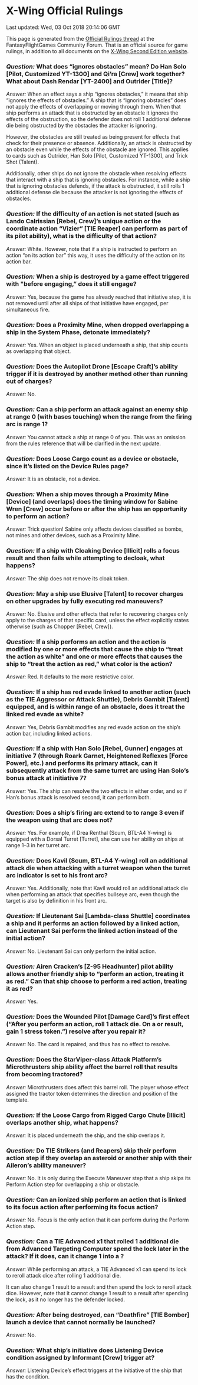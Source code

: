 # X-Wing Official Rulings
Last updated: Wed, 03 Oct 2018 20:14:06 GMT

This page is generated from the [Official Rulings thread](https://community.fantasyflightgames.com/topic/277390-x-wing-official-rulings/) at the FantasyFlightGames Community Forum. That is an official source for game rulings, in addition to all documents on the [X-Wing Second Edition website](https://www.fantasyflightgames.com/en/products/x-wing-second-edition/#/support-section).





### _Question:_ What does “ignores obstacles” mean? Do Han Solo [Pilot, Customized YT-1300] and Qi’ra [Crew] work together? What about Dash Rendar [YT-2400] and Outrider [Title]?
<a name="0"></a>

_Answer:_ When an effect says a ship “ignores obstacles,” it means that ship “ignores the effects of obstacles.” A ship that is “ignoring obstacles” does not apply the effects of overlapping or moving through them. When that ship performs an attack that is obstructed by an obstacle it ignores the effects of the obstruction, so the defender does not roll 1 additional defense die being obstructed by the obstacles the attacker is ignoring.

However, the obstacles are still treated as being present for effects that check for their presence or absence. Additionally, an attack is obstructed by an obstacle even while the effects of the obstacle are ignored. This applies to cards such as Outrider, Han Solo [Pilot, Customized YT-1300], and Trick Shot (Talent).

Additionally, other ships do not ignore the obstacle when resolving effects that interact with a ship that is ignoring obstacles. For instance, while a ship that is ignoring obstacles defends, if the attack is obstructed, it still rolls 1 additional defense die because the attacker is not ignoring the effects of obstacles.



### _Question:_ If the difficulty of an action is not stated (such as Lando Calrissian [Rebel, Crew]’s unique action or the coordinate action “Vizier” [TIE Reaper] can perform as part of its pilot ability), what is the difficulty of that action?
<a name="1"></a>

_Answer:_ White. However, note that if a ship is instructed to perform an action “on its action bar” this way, it uses the difficulty of the action on its action bar.



### _Question:_ When a ship is destroyed by a game effect triggered with "before engaging,” does it still engage?
<a name="2"></a>

_Answer:_ Yes, because the game has already reached that initiative step, it is not removed until after all ships of that initiative have engaged, per simultaneous fire.



### _Question:_ Does a Proximity Mine, when dropped overlapping a ship in the System Phase, detonate immediately?
<a name="3"></a>

_Answer:_ Yes. When an object is placed underneath a ship, that ship counts as overlapping that object.



### _Question:_ Does the Autopilot Drone [Escape Craft]’s ability trigger if it is destroyed by another method other than running out of charges?
<a name="4"></a>

_Answer:_ No.



### _Question:_ Can a ship perform an attack against an enemy ship at range 0 (with bases touching) when the range from the firing arc is range 1?
<a name="5"></a>

_Answer:_ You cannot attack a ship at range 0 of you. This was an omission from the rules reference that will be clarified in the next update.



### _Question:_ Does Loose Cargo count as a device or obstacle, since it’s listed on the Device Rules page?
<a name="6"></a>

_Answer:_ It is an obstacle, not a device.



### _Question:_ When a ship moves through a Proximity Mine [Device] (and overlaps) does the timing window for Sabine Wren [Crew] occur before or after the ship has an opportunity to perform an action?
<a name="7"></a>

_Answer:_ Trick question! Sabine only affects devices classified as bombs, not mines and other devices, such as a Proximity Mine.



### _Question:_ If a ship with Cloaking Device [Illicit] rolls a focus result and then fails while attempting to decloak, what happens?
<a name="8"></a>

_Answer:_ The ship does not remove its cloak token.



### _Question:_ May a ship use Elusive [Talent] to recover charges on other upgrades by fully executing red maneuvers?
<a name="9"></a>

_Answer:_ No. Elusive and other effects that refer to recovering charges only apply to the charges of that specific card, unless the effect explicitly states otherwise (such as Chopper [Rebel, Crew]).



### _Question:_ If a ship performs an action and the action is modified by one or more effects that cause the ship to “treat the action as white” and one or more effects that causes the ship to “treat the action as red,” what color is the action?
<a name="10"></a>

_Answer:_ Red. It defaults to the more restrictive color.



### _Question:_ If a ship has red evade linked to another action (such as the TIE Aggressor or Attack Shuttle), Debris Gambit [Talent] equipped, and is within range of an obstacle, does it treat the linked red evade as white?
<a name="11"></a>

_Answer:_ Yes, Debris Gambit modifies any red evade action on the ship’s action bar, including linked actions.



### _Question:_ If a ship with Han Solo [Rebel, Gunner] engages at initiative 7 (through Roark Garnet, Heightened Reflexes [Force Power], etc.) and performs its primary attack, can it subsequently attack from the same turret arc using Han Solo’s bonus attack at initiative 7?
<a name="12"></a>

_Answer:_ Yes. The ship can resolve the two effects in either order, and so if Han’s bonus attack is resolved second, it can perform both.



### _Question:_ Does a ship’s firing arc extend to to range 3 even if the weapon using that arc does not?
<a name="13"></a>

_Answer:_ Yes. For example, if Drea Renthal (Scum, BTL-A4 Y-wing) is equipped with a Dorsal Turret [Turret], she can use her ability on ships at range 1–3 in her turret arc.



### _Question:_ Does Kavil (Scum, BTL-A4 Y-wing) roll an additional attack die when attacking with a turret weapon when the turret arc indicator is set to his front arc?
<a name="14"></a>

_Answer:_ Yes. Additionally, note that Kavil would roll an additional attack die when performing an attack that specifies bullseye arc, even though the target is also by definition in his front arc.



### _Question:_ If Lieutenant Sai [Lambda-class Shuttle] coordinates a ship and it performs an action followed by a linked action, can Lieutenant Sai perform the linked action instead of the initial action?
<a name="15"></a>

_Answer:_ No. Lieutenant Sai can only perform the initial action.



### _Question:_ Airen Cracken’s [Z-95 Headhunter] pilot ability allows another friendly ship to “perform an action, treating it as red.” Can that ship choose to perform a red action, treating it as red?
<a name="16"></a>

_Answer:_ Yes.



### _Question:_ Does the Wounded Pilot [Damage Card]’s first effect (“After you perform an action, roll 1 attack die. On a <hit> or <critical hit> result, gain 1 stress token.”) resolve after you repair it?
<a name="17"></a>

_Answer:_ No. The card is repaired, and thus has no effect to resolve.



### _Question:_ Does the StarViper-class Attack Platform’s Microthrusters ship ability affect the barrel roll that results from becoming tractored?
<a name="18"></a>

_Answer:_ Microthrusters does affect this barrel roll. The player whose effect assigned the tractor token determines the direction and position of the template.



### _Question:_ If the Loose Cargo from Rigged Cargo Chute [Illicit] overlaps another ship, what happens?
<a name="19"></a>

_Answer:_ It is placed underneath the ship, and the ship overlaps it.



### _Question:_ Do TIE Strikers (and Reapers) skip their perform action step if they overlap an asteroid or another ship with their Aileron’s ability maneuver?
<a name="20"></a>

_Answer:_ No. It is only during the Execute Maneuver step that a ship skips its Perform Action step for overlapping a ship or obstacle.



### _Question:_ Can an ionized ship perform an action that is linked to its focus action after performing its focus action?
<a name="21"></a>

_Answer:_ No. Focus is the only action that it can perform during the Perform Action step.



### _Question:_ Can a TIE Advanced x1 that rolled 1 additional die from Advanced Targeting Computer spend the lock later in the attack? If it does, can it change 1 <hit> into a <critical hit>?
<a name="22"></a>

_Answer:_ While performing an attack, a TIE Advanced x1 can spend its lock to reroll attack dice after rolling 1 additional die. 

It can also change 1 <hit> result to a <critical hit> result and then spend the lock to reroll attack dice. However, note that it cannot change 1 <hit> result to a <critical hit> result after spending the lock, as it no longer has the defender locked.



### _Question:_ After being destroyed, can “Deathfire” [TIE Bomber] launch a device that cannot normally be launched?
<a name="23"></a>

_Answer:_ No.



### _Question:_ What ship’s initiative does Listening Device condition assigned by Informant [Crew] trigger at?
<a name="24"></a>

_Answer:_ Listening Device’s effect triggers at the initiative of the ship that has the condition.

